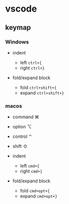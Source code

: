 # vscode
## keymap
### Windows
* indent
	* left `ctrl+{`
	* right `ctrl+}`

* fold/expand block
	* fold `ctrl+shift+{`
	* expand `ctrl+shift+}`

### macos

* command ⌘
* option ⌥
* control ⌃
* shift ⇧

* indent
	* left `cmd+{`
	* right `cmd+}`

* fold/expand block
	* fold `cmd+opt+{`
	* expand `cmd+opt+}`
